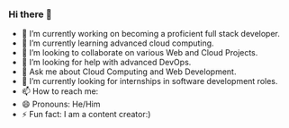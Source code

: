 ### Hi there 👋

- 🔭 I’m currently working on becoming a proficient full stack developer.
- 🌱 I’m currently learning advanced cloud computing.
- 👯 I’m looking to collaborate on various Web and Cloud Projects.
- 🤔 I’m looking for help with advanced DevOps.
- 💬 Ask me about Cloud Computing and Web Development.
- 🔭 I’m currently looking for internships in software development roles.
- 📫 How to reach me:  
- 😄 Pronouns: He/Him
- ⚡ Fun fact: I am a content creator:)
 
